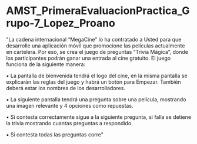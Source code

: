 # AMST_PrimeraEvaluacionPractica_Grupo-7_Lopez_Proano

"La cadena internacional “MegaCine” lo ha contratado a Usted para que desarrolle una aplicación móvil que
promocione las películas actualmente en cartelera. Por eso, se crea el juego de preguntas “Trivia Mágica”,
donde los participantes podrán ganar una entrada al cine gratuito. El juego funciona de la siguiente manera:

▪ La pantalla de bienvenida tendrá el logo del cine, en la misma pantalla se explicarán las reglas del juego
y habrá un botón para Empezar. También deberá estar los nombres de los desarrolladores.

▪ La siguiente pantalla tendrá una pregunta sobre una película, mostrando una imagen relevante y 4
opciones como repuestas.

▪ Si contesta correctamente sigue a la siguiente pregunta, si falla se detiene la trivia mostrando cuantas
preguntas a respondido.

▪ Si contesta todas las preguntas corre"
